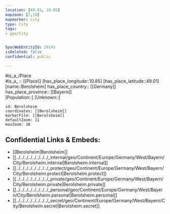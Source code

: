 ```yaml
---
location: [49.01, 10.85] 
mapzoom: [7,18] 
mapmarker: city 
type: City
tags:
- geo/City


SpocWebEntityId: 29143
isDeleted: false
confidential: public

---
```

#is_a_/Place  
#is_a_ :: [[Place]] 
[has_place_longitude::10.85] 
[has_place_latitude::49.01] 
[name::Berolsheim] 
has_place_country:: [[Germany]]  
has_place_province:: [[Bayern]]  
[Population::] 
[Unknown::] 


```leaflet
id: Berolsheim
coordinates: [[Berolsheim]] 
markerFile: [[Berolsheim]] 
defaultZoom: 11 
maxZoom: 18
```


## Confidential Links & Embeds: 
- [[Berolsheim|Berolsheim]]  
- [[../../../../../../../../_internal/geo/Continent/Europe/Germany/West/Bayern/City/Berolsheim.internal|Berolsheim.internal]] 
- [[../../../../../../../../_protect/geo/Continent/Europe/Germany/West/Bayern/City/Berolsheim.protect|Berolsheim.protect]] 
- [[../../../../../../../../_private/geo/Continent/Europe/Germany/West/Bayern/City/Berolsheim.private|Berolsheim.private]] 
- [[../../../../../../../../_personal/geo/Continent/Europe/Germany/West/Bayern/City/Berolsheim.personal|Berolsheim.personal]] 
- [[../../../../../../../../_secret/geo/Continent/Europe/Germany/West/Bayern/City/Berolsheim.secret|Berolsheim.secret]] 
